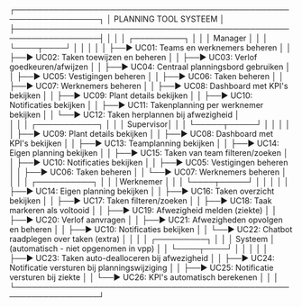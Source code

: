 ┌─────────────────────────────────────────────────────────────────┐
│ PLANNING TOOL SYSTEEM                                           │
├─────────────────────────────────────────────────────────────────┤
│                                                                 │
│ ┌─────────┐                                                     │
│ │ Manager │                                                     │
│ └────┬────┘                                                     │
│      │                                                          │
│      ├──► UC01: Teams en werknemers beheren                     │
│      ├──► UC02: Taken toewijzen en beheren                      │
│      ├──► UC03: Verlof goedkeuren/afwijzen                      │
│      ├──► UC04: Centraal planningsbord gebruiken                │
│      ├──► UC05: Vestigingen beheren                             │
│      ├──► UC06: Taken beheren                                   │
│      ├──► UC07: Werknemers beheren                              │
│      ├──► UC08: Dashboard met KPI's bekijken                    │
│      ├──► UC09: Plant details bekijken                          │
│      ├──► UC10: Notificaties bekijken                           │
│      ├──► UC11: Takenplanning per werknemer bekijken            │
│      └──► UC12: Taken herplannen bij afwezigheid                │  
│                                                                 │
│ ┌───────────┐                                                   │
│ │ Supervisor│                                                   │
│ └─────┬─────┘                                                   │
│       │                                                         │
│       ├──► UC09: Plant details bekijken                         │
│       ├──► UC08: Dashboard met KPI's bekijken                   │
│       ├──► UC13: Teamplanning bekijken                          │
│       ├──► UC14: Eigen planning bekijken                        │
│       ├──► UC15: Taken van team filteren/zoeken                 │
│       ├──► UC10: Notificaties bekijken                          │
│       ├──► UC05: Vestigingen beheren                            │
│       ├──► UC06: Taken beheren                                  │
│       └──► UC07: Werknemers beheren                             │
│                                                                 │
│ ┌──────────┐                                                    │
│ │Werknemer │                                                    │
│ └────┬─────┘                                                    │
│      │                                                          │
│      ├──► UC14: Eigen planning bekijken                         │
│      ├──► UC16: Taken overzicht bekijken                        │
│      ├──► UC17: Taken filteren/zoeken                           │
│      ├──► UC18: Taak markeren als voltooid                      │
│      ├──► UC19: Afwezigheid melden (ziekte)                     │
│      ├──► UC20: Verlof aanvragen                                │
│      ├──► UC21: Afwezigheden opvolgen en beheren                │
│      ├──► UC10: Notificaties bekijken                           │
│      └──► UC22: Chatbot raadplegen over taken (extra)           │
│                                                                 │
│ ┌─────────┐                                                     │
│ │ Systeem │ (automatisch - niet opgenomen in vpp)               │
│ └────┬────┘                                                     │
│      │                                                          │
│      ├──► UC23: Taken auto-dealloceren bij afwezigheid          │
│      ├──► UC24: Notificatie versturen bij planningswijziging    │
│      ├──► UC25: Notificatie versturen bij ziekte                │
│      └──► UC26: KPI's automatisch berekenen                     │
│                                                                 │
└─────────────────────────────────────────────────────────────────┘
